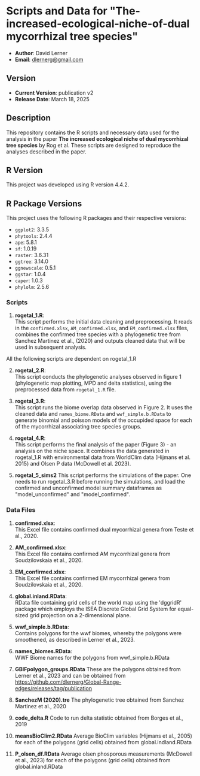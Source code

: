 # Scripts and Data for "The-increased-ecological-niche-of-dual mycorrhizal tree species"

- **Author**: David Lerner
- **Email**: dlernerg@gmail.com

## Version

- **Current Version**: publication v2
- **Release Date**: March 18, 2025

## Description

This repository contains the R scripts and necessary data used for the analysis in the paper **The increased ecological niche of dual mycorrhizal tree species** by Rog et al. These scripts are designed to reproduce the analyses described in the paper.

## R Version

This project was developed using R version 4.4.2.

## R Package Versions

This project uses the following R packages and their respective versions:

- `ggplot2`: 3.3.5
- `phytools`: 2.4.4
- `ape`: 5.8.1
- `sf`: 1.0.19
- `raster`: 3.6.31
- `ggtree`: 3.14.0
- `ggnewscale`: 0.5.1
- `ggstar`: 1.0.4
- `caper`: 1.0.3
- `phylolm`: 2.5.6

### Scripts

1. **rogetal_1.R**:  
   This script performs the initial data cleaning and preprocessing. It reads in the `confirmed.xlsx`, `AM_confirmed.xlsx`, and `EM_confirmed.xlsx` files, combines the confirmed tree species with a phylogenetic tree from Sanchez Martinez et al., (2020) and outputs cleaned data that will be used in subsequent analysis.

All the following scripts are dependent on rogetal_1.R

2. **rogetal_2.R**:  
   This script conducts the phylogenetic analyses observed in figure 1 (phylogenetic map plotting, MPD and delta statistics), using the preprocessed data from `rogetal_1.R` file. 

3. **rogetal_3.R**:  
   This script runs the biome overlap data observed in Figure 2. It uses the cleaned data and `names_biome.RData` and `wwf_simple.b.RData` to generate binomial and poisson models of the occupided space for each of the mycorrhizal associating tree species groups.

4. **rogetal_4.R**:  
   This script performs the final analysis of the paper (Figure 3) - an analysis on the niche space. It combines the data generated in rogetal_1.R with environmental data from WorldClim data (Hijmans et al. 2015) and Olsen P data (McDowell et al. 2023).

5. **rogetal_5_sims2**
   This script performs the simulations of the paper. One needs to run rogetal_3.R before running the simulations, and load the confirmed and unconfirmed model summary dataframes as "model_unconfirmed" and "model_confirmed".
     
### Data Files

1. **confirmed.xlsx**:  
   This Excel file contains confirmed dual mycorrhizal genera from Teste et al., 2020.

2. **AM_confirmed.xlsx**:  
   This Excel file contains confirmed AM mycorrhizal genera from Soudzilovskaia et al., 2020.

3. **EM_confirmed.xlsx**:  
   This Excel file contains confirmed EM mycorrhizal genera from Soudzilovskaia et al., 2020.

4. **global.inland.RData**:  
   RData file containing grid cells of the world map using the 'dggridR' package which employs the ISEA Discrete Global Grid System for equal-sized grid projection on a 2-dimensional plane.

5. **wwf_simple.b.RData**:  
   Contains polygons for the wwf biomes, whereby the polygons were smoothened, as described in Lerner et al., 2023.

6. **names_biomes.RData**:  
   WWF Biome names for the polygons from wwf_simple.b.RData

7. **GBIFpolygon_groups.RData**
   These are the polygons obtained from Lerner et al., 2023 and can be obtained from https://github.com/dlernerg/Global-Range-edges/releases/tag/publication

8. **SanchezM (2020).tre**
   The phylogenetic tree obtained from Sanchez Martinez et al., 2020

9. **code_delta.R**
    Code to run delta statistic obtained from Borges et al., 2019

10. **meansBioClim2.RData**
    Average BioClim variables (Hijmans et al., 2005) for each of the polygons (grid cells) obtained from global.indland.RData
    
11. **P_olsen_df.RData**
    Average olsen phosporous measurements (McDowell et al., 2023) for each of the polygons (grid cells) obtained from global.inland.RData 

